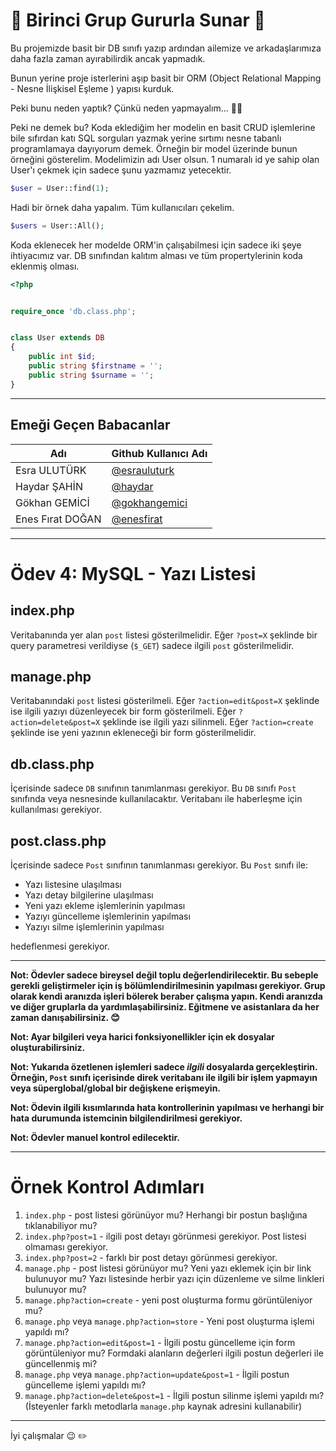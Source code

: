 # :tada: Birinci Grup Gururla Sunar :tada:

Bu projemizde basit bir DB sınıfı yazıp ardından ailemize ve arkadaşlarımıza daha fazla zaman ayırabilirdik ancak yapmadık. 

Bunun yerine proje isterlerini aşıp basit bir ORM (Object Relational Mapping - Nesne İlişkisel Eşleme ) yapısı kurduk. 

Peki bunu neden yaptık? Çünkü neden yapmayalım...
:technologist:

Peki ne demek bu? Koda eklediğim her modelin en basit CRUD işlemlerine bile sıfırdan katı SQL sorguları yazmak yerine sırtımı nesne tabanlı programlamaya dayıyorum demek. Örneğin bir model üzerinde bunun örneğini gösterelim. Modelimizin adı User olsun. 1 numaralı id ye sahip olan User'ı çekmek için sadece şunu yazmamız yetecektir. 

```php 
$user = User::find(1);
```

Hadi bir örnek daha yapalım. Tüm kullanıcıları çekelim. 

```php 
$users = User::All();
```

Koda eklenecek her modelde ORM'in çalışabilmesi için sadece iki şeye ihtiyacımız var. DB sınıfından kalıtım alması ve tüm propertylerinin koda eklenmiş olması.

```php 
<?php


require_once 'db.class.php';


class User extends DB
{
    public int $id;
    public string $firstname = '';
    public string $surname = '';
}

```


---
## Emeği Geçen Babacanlar 

| Adı | Github Kullanıcı Adı |
| ----------- | ----------- |
| Esra ULUTÜRK | [@esrauluturk](https://github.com/esrauluturk) |
| Haydar ŞAHİN | [@haydar](https://github.com/haydar/) |
| Gökhan GEMİCİ | [@gokhangemici](https://github.com/gokhangemici) |
| Enes Fırat DOĞAN | [@enesfirat](https://github.com/enesfirat) |

---

# Ödev 4: MySQL - Yazı Listesi

## index.php

Veritabanında yer alan `post` listesi gösterilmelidir. Eğer `?post=X` şeklinde bir query parametresi verildiyse (`$_GET`) sadece ilgili `post` gösterilmelidir.

## manage.php

Veritabanındaki `post` listesi gösterilmeli. Eğer `?action=edit&post=X` şeklinde ise ilgili yazıyı düzenleyecek bir form gösterilmeli. Eğer `?action=delete&post=X` şeklinde ise ilgili yazı silinmeli. Eğer `?action=create` şeklinde ise yeni yazının ekleneceği bir form gösterilmelidir.

## db.class.php

İçerisinde sadece `DB` sınıfının tanımlanması gerekiyor. Bu `DB` sınıfı `Post` sınıfında veya nesnesinde kullanılacaktır. Veritabanı ile haberleşme için kullanılması gerekiyor.

## post.class.php

İçerisinde sadece `Post` sınıfının tanımlanması gerekiyor. Bu `Post` sınıfı ile:

- Yazı listesine ulaşılması
- Yazı detay bilgilerine ulaşılması
- Yeni yazı ekleme işlemlerinin yapılması
- Yazıyı güncelleme işlemlerinin yapılması
- Yazıyı silme işlemlerinin yapılması

hedeflenmesi gerekiyor.

---

**Not: Ödevler sadece bireysel değil toplu değerlendirilecektir. Bu sebeple gerekli geliştirmeler için iş bölümlendirilmesinin yapılması gerekiyor. Grup olarak kendi aranızda işleri bölerek beraber çalışma yapın. Kendi aranızda ve diğer gruplarla da yardımlaşabilirsiniz. Eğitmene ve asistanlara da her zaman danışabilirsiniz. :blush:**

**Not: Ayar bilgileri veya harici fonksiyonellikler için ek dosyalar oluşturabilirsiniz.**

**Not: Yukarıda özetlenen işlemleri sadece _ilgili_ dosyalarda gerçekleştirin. Örneğin, `Post` sınıfı içerisinde direk veritabanı ile ilgili bir işlem yapmayın veya süperglobal/global bir değişkene erişmeyin.**

**Not: Ödevin ilgili kısımlarında hata kontrollerinin yapılması ve herhangi bir hata durumunda istemcinin bilgilendirilmesi gerekiyor.**

**Not: Ödevler manuel kontrol edilecektir.**

---

# Örnek Kontrol Adımları

1. `index.php` - post listesi görünüyor mu? Herhangi bir postun başlığına tıklanabiliyor mu?
2. `index.php?post=1` - ilgili post detayı görünmesi gerekiyor. Post listesi olmaması gerekiyor.
3. `index.php?post=2` - farklı bir post detayı görünmesi gerekiyor.
4. `manage.php` - post listesi görünüyor mu? Yeni yazı eklemek için bir link bulunuyor mu? Yazı listesinde herbir yazı için düzenleme ve silme linkleri bulunuyor mu?
5. `manage.php?action=create` - yeni post oluşturma formu görüntüleniyor mu?
6. `manage.php` veya `manage.php?action=store` - Yeni post oluşturma işlemi yapıldı mı?
7. `manage.php?action=edit&post=1` - İlgili postu güncelleme için form görüntüleniyor mu? Formdaki alanların değerleri ilgili postun değerleri ile güncellenmiş mi?
8. `manage.php` veya `manage.php?action=update&post=1` - İlgili postun güncelleme işlemi yapıldı mı?
9. `manage.php?action=delete&post=1` - İlgili postun silinme işlemi yapıldı mı? (İsteyenler farklı metodlarla `manage.php` kaynak adresini kullanabilir)

---

İyi çalışmalar :wink: :pencil2: 
